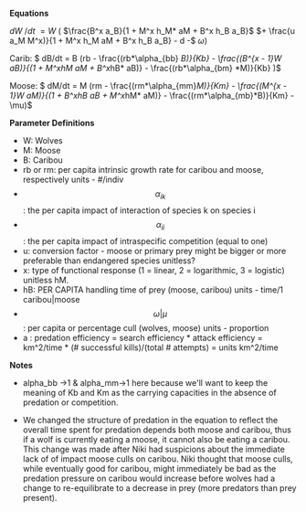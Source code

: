 **Equations**

$dW$ $/dt$ $= W$ $($ $\frac{B^x a_B}{1 + M^x h_M* aM + B^x h_B a_B}$ $+ \frac{u a_M M^x)}{1 + M^x h_M aM + B^x h_B a_B} - d -$ $\omega)$
   
Carib: $ dB/dt = B (rb - \frac{(rb*\alpha_{bb} *B)}{Kb} - \frac{(B^{x - 1}*W *aB)}{(1 + M^x*hM* aM + B^x*hB* aB)} - \frac{(rb*\alpha_{bm} *M)}{Kb} )$
   
Moose: $ dM/dt = M (rm - \frac{(rm*\alpha_{mm}*M)}{Km} - \frac{(M^{x - 1}*W *aM)}{(1 + B^x*hB* aB + M^x*hM* aM)} - \frac{(rm*\alpha_{mb}*B)}{Km} - \mu)$

**Parameter Definitions**

+ W: Wolves
+ M: Moose 
+ B: Caribou
+ rb or rm: per capita intrinsic growth rate for caribou and moose, respectively units - #/indiv
+ $$\alpha_{ik}$$: the per capita impact of interaction of species k on species i  
+ $$\alpha_{ii}$$: the per capita impact of intraspecific competition (equal to one)
+ u: conversion factor - moose or primary prey might be bigger or more preferable than endangered species unitless?
+ x: type of functional response (1 = linear, 2 = logarithmic, 3 = logistic)  unitless
hM.
+ hB: PER CAPITA handling time of prey (moose, caribou) units - time/1 caribou|moose
+ $$\omega | \mu$$: per capita or percentage cull (wolves, moose) units - proportion
+ a :  predation efficiency = search efficiency * attack efficiency = km^2/time * (# successful kills)/(total # attempts) = units  km^2/time

**Notes**

+ alpha_bb ->1 & alpha_mm->1 here because we'll want to keep the meaning of Kb and Km as the carrying capacities in the absence of predation or competition.

+ We changed the structure of predation in the equation to reflect the overall time spent for predation depends both moose and caribou, thus if a wolf is currently eating a moose,  it cannot also be eating a caribou. This change was made after Niki had suspicions about the immediate lack of of impact moose culls on caribou. Niki thought that moose culls, while eventually good for caribou, might immediately be bad as the predation pressure on caribou would increase before wolves had a change to re-equilibrate to a decrease in prey (more predators than prey present).

